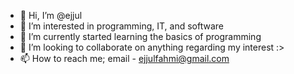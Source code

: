 - 👋 Hi, I’m @ejjul
- 👀 I’m interested in programming, IT, and software
- 🌱 I’m currently started learning the basics of programming
- 💞️ I’m looking to collaborate on anything regarding my interest :>
- 📫 How to reach me; email - ejjulfahmi@gmail.com

<!---
ejjul/ejjul is a ✨ special ✨ repository because its `README.md` (this file) appears on your GitHub profile.
You can click the Preview link to take a look at your changes.
--->
